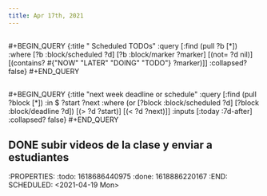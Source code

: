 ```yaml
---
title: Apr 17th, 2021
---
```


## 
#+BEGIN_QUERY
{:title " Scheduled TODOs"
:query [:find (pull ?b [*])
:where
[?b :block/scheduled ?d]
[?b :block/marker ?marker]
[(not= ?d nil)]
[(contains? #{"NOW" "LATER" "DOING" "TODO"} ?marker)]]
:collapsed? false}
#+END_QUERY
## 
#+BEGIN_QUERY
{:title "next week deadline or schedule"
    :query [:find (pull ?block [*])
            :in $ ?start ?next
            :where
            (or
              [?block :block/scheduled ?d]
              [?block :block/deadline ?d])
            [(> ?d ?start)]
            [(< ?d ?next)]]
    :inputs [:today :7d-after]
    :collapsed? false}
#+END_QUERY
## DONE subir videos de la clase y enviar a estudiantes 
:PROPERTIES:
:todo: 1618686440975
:done: 1618886220167
:END:
SCHEDULED: <2021-04-19 Mon>

